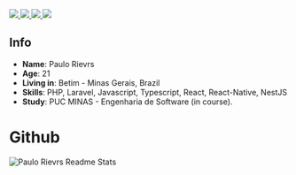 <div>
    <a target='_blank' href="https://twitch.tv/paulorievrs">
        <img src="https://img.shields.io/badge/Twitch-9146FF?style=for-the-badge&logo=twitch&logoColor=white">
    </a>
    <a target='_blank' href="https://twitter.com/paulorievrs">
        <img src="https://img.shields.io/badge/Twitter-1DA1F2?style=for-the-badge&logo=twitter&logoColor=white">
    </a>
    <a target='_blank' href="https://instagram.com/paulorievrs">
        <img src="https://img.shields.io/badge/Instagram-E4405F?style=for-the-badge&logo=instagram&logoColor=white">
    </a>
    <a target='_blank' href="https://linkedin.com/in/paulo-rievrs">
        <img src="https://img.shields.io/badge/LinkedIn-0077B5?style=for-the-badge&logo=linkedin&logoColor=white">
    </a>
</div>

## Info

* **Name**: Paulo Rievrs
* **Age**: 21
* **Living in**: Betim - Minas Gerais, Brazil
* **Skills**: PHP, Laravel, Javascript, Typescript, React, React-Native, NestJS
* **Study**: PUC MINAS - Engenharia de Software (in course).

  

# Github
<div style="display: flex; justify-content: space-between; align-items center;">
    <img align= "center" src="https://github-readme-stats.vercel.app/api?username=paulorievrs&show_icons=true&theme=radical" alt="Paulo Rievrs Readme Stats" />
</div>
